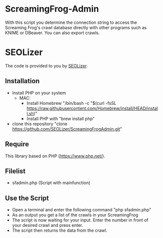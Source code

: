 # ScreamingFrog-Admin
With this script you determine the connection string to access the Screaming Frog's crawl database directly with other programs such as KNIME or DBeaver. You can also export crawls.

# SEOLizer
The code is provided to you by [SEOLizer](https://www.seolizer.de).

## Installation
- Install PHP on your system
  - MAC:
    - Install Homebrew "/bin/bash -c "$(curl -fsSL https://raw.githubusercontent.com/Homebrew/install/HEAD/install.sh)"
    - Install PHP with "brew install php"
- clone this repository "clone https://github.com/SEOLizer/ScreamingFrogAdmin.git"

## Require
This library based on PHP (https://www.php.net/).

## Filelist
- sfadmin.php (Script with mainfunction)

## Use the Script
- Open a terminal and enter the following command "php sfadmin.php"
- As an output you get a list of the crawls in your ScreamingFrog
- The script is now waiting for your input. Enter the number in front of your desired crawl and press enter.
- The script then returns the data from the crawl.
